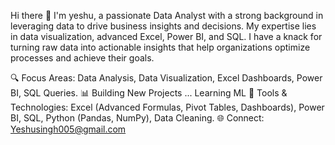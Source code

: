 Hi there 👋
I'm yeshu, a passionate Data Analyst with a strong background in leveraging data to drive business insights and decisions.
My expertise lies in data visualization, advanced Excel, Power BI, and SQL.
I have a knack for turning raw data into actionable insights that help organizations optimize processes and achieve their goals.

🔍 Focus Areas: Data Analysis, Data Visualization, Excel Dashboards, Power BI, SQL Queries.
📊 Building New Projects ... Learning ML
🚀 Tools & Technologies: Excel (Advanced Formulas, Pivot Tables, Dashboards), Power BI, SQL, Python (Pandas, NumPy), Data Cleaning.
🌐 Connect: [Yeshusingh005@gmail.com](url)
